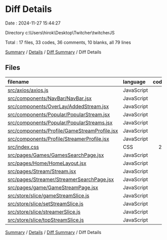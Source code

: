 # Diff Details

Date : 2024-11-27 15:44:27

Directory c:\\Users\\hirok\\Desktop\\Twitcher\\twitcherJS

Total : 17 files,  33 codes, 36 comments, 10 blanks, all 79 lines

[Summary](results.md) / [Details](details.md) / [Diff Summary](diff.md) / Diff Details

## Files
| filename | language | code | comment | blank | total |
| :--- | :--- | ---: | ---: | ---: | ---: |
| [src/axios/axios.js](/src/axios/axios.js) | JavaScript | 0 | -8 | -2 | -10 |
| [src/components/NavBar/NavBar.jsx](/src/components/NavBar/NavBar.jsx) | JavaScript | 4 | 8 | -1 | 11 |
| [src/components/OverLay/AddedStream.jsx](/src/components/OverLay/AddedStream.jsx) | JavaScript | 0 | 0 | 1 | 1 |
| [src/components/Popular/PopularStream.jsx](/src/components/Popular/PopularStream.jsx) | JavaScript | 0 | 5 | 1 | 6 |
| [src/components/Popular/PopularStreams.jsx](/src/components/Popular/PopularStreams.jsx) | JavaScript | 0 | 3 | 1 | 4 |
| [src/components/Profile/GameStreamProfile.jsx](/src/components/Profile/GameStreamProfile.jsx) | JavaScript | 0 | 3 | 1 | 4 |
| [src/components/Profile/StreamerProfile.jsx](/src/components/Profile/StreamerProfile.jsx) | JavaScript | 0 | 0 | 1 | 1 |
| [src/index.css](/src/index.css) | CSS | 28 | 1 | 6 | 35 |
| [src/pages/Games/GamesSearchPage.jsx](/src/pages/Games/GamesSearchPage.jsx) | JavaScript | 1 | 5 | -1 | 5 |
| [src/pages/Home/HomeLayout.jsx](/src/pages/Home/HomeLayout.jsx) | JavaScript | 0 | 1 | 0 | 1 |
| [src/pages/Stream/Stream.jsx](/src/pages/Stream/Stream.jsx) | JavaScript | 0 | 1 | 2 | 3 |
| [src/pages/Streamer/StreamerSearchPage.jsx](/src/pages/Streamer/StreamerSearchPage.jsx) | JavaScript | 0 | 3 | 0 | 3 |
| [src/pages/game/GameStreamPage.jsx](/src/pages/game/GameStreamPage.jsx) | JavaScript | 0 | 4 | 1 | 5 |
| [src/store/slice/gameStreamSlice.js](/src/store/slice/gameStreamSlice.js) | JavaScript | 0 | -1 | 0 | -1 |
| [src/store/slice/setStreamSlice.js](/src/store/slice/setStreamSlice.js) | JavaScript | 0 | 6 | 0 | 6 |
| [src/store/slice/streamerSlice.js](/src/store/slice/streamerSlice.js) | JavaScript | 0 | 3 | 0 | 3 |
| [src/store/slice/topStreamSlice.js](/src/store/slice/topStreamSlice.js) | JavaScript | 0 | 2 | 0 | 2 |

[Summary](results.md) / [Details](details.md) / [Diff Summary](diff.md) / Diff Details